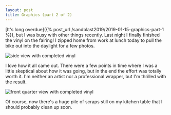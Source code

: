 ```yaml
---
layout: post
title: Graphics (part 2 of 2)
---
```


[It's long overdue]({% post_url /sandblast2019/2019-01-15-graphics-part-1 %}), but I was busy with other things recently. Last night I finally finished the vinyl on the fairing! I zipped home from work at lunch today to pull the bike out into the daylight for a few photos.

![side view with completed vinyl](/sandblast2019/resources/vinyldone-side.jpg "side view with completed vinyl")

I love how it all came out. There were a few points in time where I was a little skeptical about how it was going, but in the end the effort was totally worth it. I'm neither an artist nor a professional wrapper, but I'm thrilled with the result.

![front quarter view with completed vinyl](/sandblast2019/resources/vinyldone-quarter.jpg "front quarter view with completed vinyl")

Of course, now there's a huge pile of scraps still on my kitchen table that I should probably clean up soon.